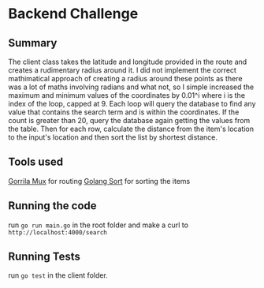 # Backend Challenge
## Summary

The client class takes the latitude and longitude provided in the route and creates a rudimentary
radius around it. I did not implement the correct mathimatical approach of creating a radius around
these points as there was a lot of maths involving radians and what not, so I simple increased
the maximum and minimum values of the coordinates by 0.01^i where i is the index of the loop,
capped at 9. Each loop will query the database to find any value that contains the search term
and is within the coordinates. If the count is greater than 20, query the database again getting
the values from the table. Then for each row, calculate the distance from the item's location to
the input's location and then sort the list by shortest distance.

## Tools used
[Gorrila Mux](github.com/gorilla/mux) for routing
[Golang Sort](https://golang.org/pkg/sort/) for sorting the items

## Running the code
run ```go run main.go``` in the root folder and make a curl to ```http://localhost:4000/search```

## Running Tests
run ```go test``` in the client folder.
